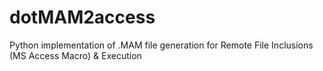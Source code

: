 # dotMAM2access
Python implementation of .MAM file generation for Remote File Inclusions (MS Access Macro) &amp; Execution
